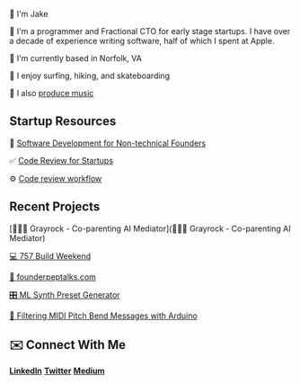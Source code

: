 👋 I'm Jake

🤖 I'm a programmer and Fractional CTO for early stage startups. I have over a decade of experience writing software, half of which I spent at Apple.

📍 I'm currently based in Norfolk, VA

🌊 I enjoy surfing, hiking, and skateboarding

🎹 I also [produce music](http://linktr.ee/prophi.see)

## Startup Resources

📱 [Software Development for Non-technical Founders](https://www.notion.so/Software-Development-for-Non-technical-Founders-194ea45a39a44be5b7de13eb2891c6ba?pvs=21)

✅ [Code Review for Startups](https://www.notion.so/Code-Review-for-Startups-1087b5b0eb804efa88bc34aa934ed211?pvs=21) 

⚙️ [Code review workflow](https://www.notion.so/Code-review-workflow-4a5ab49f5ab547c894423101934a9c8b?pvs=21) 

## Recent Projects

[👨‍👩‍👦 Grayrock - Co-parenting AI Mediator](👨‍👩‍👦 Grayrock - Co-parenting AI Mediator)

[💻 757 Build Weekend](https://757startupstudios.notion.site/757-Build-Weekend-1e255c587c1544cfbc742ba8dc21c0c8)

[🚨 founderpeptalks.com](http://founderpeptalks.com)

[🎛️ ML Synth Preset Generator](https://github.com/jakespracher/ml-synth-preset-generator)

[🎹 Filtering MIDI Pitch Bend Messages with Arduino](https://jakespracher.medium.com/filtering-midi-pitch-bend-messages-using-arduino-b2dfdfd9ec80)

## ✉️ Connect With Me
[**LinkedIn**](http://linkedin.com/in/jakespracher/) [**Twitter**](http://twitter.com/jakespracher) [**Medium**](https://medium.com/@jakespracher)


<!--
**jakespracher/Jakespracher** is a ✨ _special_ ✨ repository because its `README.md` (this file) appears on your GitHub profile.

Here are some ideas to get you started:

- 🔭 I’m currently working on ...
- 🌱 I’m currently learning ...
- 👯 I’m looking to collaborate on ...
- 🤔 I’m looking for help with ...
- 💬 Ask me about ...
- 📫 How to reach me: ...
- 😄 Pronouns: ...
- ⚡ Fun fact: ...
-->
